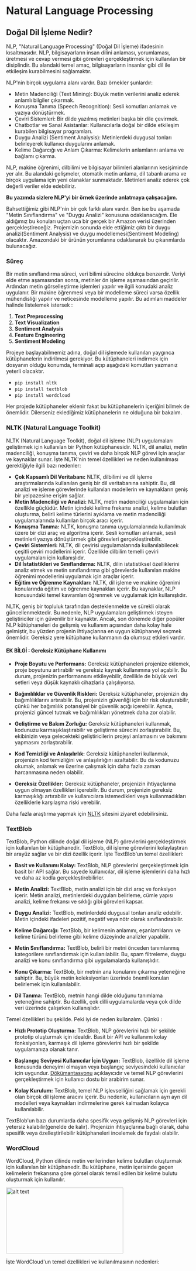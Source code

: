#  Natural Language Processing 

## Doğal Dil İşleme Nedir?

NLP, "Natural Language Processing" (Doğal Dil İşleme) ifadesinin kısaltmasıdır. NLP, bilgisayarların insan dilini anlaması, yorumlaması, üretmesi ve cevap vermesi gibi görevleri gerçekleştirmek için kullanılan bir disiplindir. Bu alandaki temel amaç, bilgisayarların insanlar gibi dil ile etkileşim kurabilmesini sağlamaktır.

NLP'nin birçok uygulama alanı vardır. Bazı örnekler şunlardır:

* Metin Madenciliği (Text Mining): Büyük metin verilerini analiz ederek anlamlı bilgiler çıkarmak.
* Konuşma Tanıma (Speech Recognition): Sesli komutları anlamak ve yazıya dönüştürmek.
* Çeviri Sistemleri: Bir dilde yazılmış metinleri başka bir dile çevirmek.
* Chatbotlar ve Sanal Asistanlar: Kullanıcılarla doğal bir dilde etkileşim kurabilen bilgisayar programları.
* Duygu Analizi (Sentiment Analysis): Metinlerdeki duygusal tonları belirleyerek kullanıcı duygularını anlamak.
* Kelime Dağarcığı ve Anlam Çıkarma: Kelimelerin anlamlarını anlama ve bağlamı çıkarma.

NLP, makine öğrenimi, dilbilimi ve bilgisayar bilimleri alanlarının kesişiminde yer alır. Bu alandaki gelişmeler, otomatik metin anlama, dil tabanlı arama ve birçok uygulama için yeni olanaklar sunmaktadır.
Metinleri analiz ederek çok değerli veriler elde edebiliriz.

**Bu yazımda sizlere NLP'yi bir örnek üzerinde anlatmaya çalışacağım.**

Bahsettiğimiz gibi NLP'nin bir çok farklı alanı vardır. Ben ise bu aşamada "Metin Sınıflandırma" ve "Duygu Analizi" konusuna odaklanacağım. Ele aldığımız bu konuları uçtan uca bir gerçek bir Amazon verisi üzerinden gerçekleştireceğiz. Projemizin sonunda elde ettiğimiz çıktı bir duygu analizi(Sentiment Analysis) ve duygu modellemesi(Sentiment Modeling) olacaktır. Amazondaki bir ürünün yorumlarına odaklanarak bu çıkarımlarda bulunacağız.

### Süreç 
Bir metin sınıflandırma süreci, veri bilimi sürecine oldukça benzerdir. Veriyi elde etme aşamasından sonra, metinler ön işleme aşamasından geçirilir. Ardından metin görselleştirme işlemleri yapılır ve ilgili konudaki analiz uygulanır. Bir makine öğrenmesi veya bir modelleme süreci varsa özellik mühendisliği yapılır ve neticesinde modelleme yapılır. Bu adımları maddeler halinde listelemek istersek :

1. **Text Preprocessing**
2. **Text Visualization**
3. **Sentiment Analysis**
4. **Feature Engineering**
5. **Sentiment Modeling**

Projeye başlayabilmemiz adına, doğal dil işlemede kullanılan yaygınca kütüphanelerin indirilmesi gerekiyor. Bu kütüphaneleri indirmek için dosyanın olduğu konumda, terminali açıp aşağıdaki komutları yazmanız yeterli olacaktır. 

* ```pip install nltk```
* ```pip install textblob```
* ```pip install wordcloud```

Her projede kütüphaneler eklenir fakat bu kütüphanelerin içeriğini bilmek de önemlidir. Dilerseniz eklediğimiz kütüphanelerin ne olduğuna bir bakalım.

### NLTK (Natural Language Toolkit)
NLTK (Natural Language Toolkit), doğal dil işleme (NLP) uygulamaları geliştirmek için kullanılan bir Python kütüphanesidir. NLTK, dil analizi, metin madenciliği, konuşma tanıma, çeviri ve daha birçok NLP görevi için araçlar ve kaynaklar sunar. İşte NLTK'nin temel özellikleri ve neden kullanılması gerektiğiyle ilgili bazı nedenler:

* **Çok Kapsamlı Dil Veritabanı:** NLTK, dilbilimi ve dil işleme araştırmalarında kullanılan geniş bir dil veritabanına sahiptir. Bu, dil analizi ve işleme görevlerinde kullanılan modellerin ve kaynakların geniş bir yelpazesine erişim sağlar.
* **Metin Madenciliği ve Analizi:** NLTK, metin madenciliği uygulamaları için özellikle güçlüdür. Metin içindeki kelime frekansı analizi, kelime bulutları oluşturma, belirli kelime türlerini ayıklama ve metin madenciliği uygulamalarında kullanılan birçok aracı içerir.
* **Konuşma Tanıma:** NLTK, konuşma tanıma uygulamalarında kullanılmak üzere bir dizi araç ve algoritma içerir. Sesli komutları anlamak, sesli metinleri yazıya dönüştürmek gibi görevleri gerçekleştirebilir.
* **Çeviri Sistemleri:** NLTK, dil çevirisi uygulamalarında kullanılabilecek çeşitli çeviri modellerini içerir. Özellikle dilbilim temelli çeviri uygulamaları için kullanışlıdır.
* **Dil İstatistikleri ve Sınıflandırma:** NLTK, dilin istatistiksel özelliklerini analiz etmek ve metin sınıflandırma gibi görevlerde kullanılan makine öğrenimi modellerini uygulamak için araçlar içerir.
* **Eğitim ve Öğrenme Kaynakları:** NLTK, dil işleme ve makine öğrenimi konularında eğitim ve öğrenme kaynakları içerir. Bu kaynaklar, NLP konusundaki temel kavramları öğrenmek ve uygulamak için kullanışlıdır.

NLTK, geniş bir topluluk tarafından desteklenmekte ve sürekli olarak güncellenmektedir. Bu nedenle, NLP uygulamaları geliştirmek isteyen geliştiriciler için güvenilir bir kaynaktır. Ancak, son dönemde diğer popüler NLP kütüphaneleri de gelişmiş ve kullanım açısından daha kolay hale gelmiştir, bu yüzden projenin ihtiyaçlarına en uygun kütüphaneyi seçmek önemlidir. Gereksiz yere kütüphane kullanmanın da olumsuz etkileri vardır.

#### EK BİLGİ : Gereksiz Kütüphane Kullanımı 
* **Proje Boyutu ve Performans:** Gereksiz kütüphaneleri projenize eklemek, proje boyutunu artırabilir ve gereksiz kaynak kullanımına yol açabilir. Bu durum, projenizin performansını etkileyebilir, özellikle de büyük veri setleri veya düşük kaynaklı cihazlarla çalışılıyorsa.

* **Bağımlılıklar ve Güvenlik Riskleri:** Gereksiz kütüphaneler, projenizin dış bağımlılıklarını artırabilir. Bu, projenizin güvenliği için bir risk oluşturabilir, çünkü her bağımlılık potansiyel bir güvenlik açığı içerebilir. Ayrıca, projenizi güncel tutmak ve bağımlılıkları yönetmek daha zor olabilir.

* **Geliştirme ve Bakım Zorluğu:** Gereksiz kütüphaneleri kullanmak, kodunuzu karmaşıklaştırabilir ve geliştirme sürecini zorlaştırabilir. Bu, ekibinizin veya gelecekteki geliştiricilerin projeyi anlamasını ve bakımını yapmasını zorlaştırabilir.

* **Kod Temizliği ve Anlaşılırlık:** Gereksiz kütüphaneleri kullanmak, projenizin kod temizliğini ve anlaşılırlığını azaltabilir. Bu da kodunuzu okumak, anlamak ve üzerine çalışmak için daha fazla zaman harcanmasına neden olabilir.

* **Gereksiz Özellikler:** Gereksiz kütüphaneler, projenizin ihtiyaçlarına uygun olmayan özellikleri içerebilir. Bu durum, projenizin gereksiz karmaşıklığı artırabilir ve kullanıcılara istemedikleri veya kullanmadıkları özelliklerle karşılaşma riski verebilir.

Daha fazla araştırma yapmak için [NLTK](https://www.nltk.org/index.html) sitesini ziyaret edebilirsiniz. 


### TextBlob
TextBlob, Python dilinde doğal dil işleme (NLP) görevlerini gerçekleştirmek için kullanılan bir kütüphanedir. TextBlob, dil işleme görevlerini kolaylaştıran bir arayüz sağlar ve bir dizi özellik içerir. İşte TextBlob'un temel özellikleri:

* **Basit ve Kullanımı Kolay:** TextBlob, NLP görevlerini gerçekleştirmek için basit bir API sağlar. Bu sayede kullanıcılar, dil işleme işlemlerini daha hızlı ve daha az kodla gerçekleştirebilirler.

* **Metin Analizi:** TextBlob, metin analizi için bir dizi araç ve fonksiyon içerir. Metin analizi, metinlerdeki duyguları belirleme, cümle yapısı analizi, kelime frekansı ve sıklığı gibi görevleri kapsar.

* **Duygu Analizi:** TextBlob, metinlerdeki duygusal tonları analiz edebilir. Metin içindeki ifadeleri pozitif, negatif veya nötr olarak sınıflandırabilir.

* **Kelime Dağarcığı:** TextBlob, bir kelimenin anlamını, eşanlamlılarını ve kelime türünü belirleme gibi kelime düzeyinde analizler yapabilir.

* **Metin Sınıflandırma:** TextBlob, belirli bir metni önceden tanımlanmış kategorilere sınıflandırmak için kullanılabilir. Bu, spam filtreleme, duygu analizi ve konu sınıflandırma gibi uygulamalarda kullanışlıdır.

* **Konu Çıkarma:** TextBlob, bir metnin ana konularını çıkarma yeteneğine sahiptir. Bu, büyük metin koleksiyonları üzerinde önemli konuları belirlemek için kullanılabilir.

* **Dil Tanıma:** TextBlob, metnin hangi dilde olduğunu tanımlama yeteneğine sahiptir. Bu özellik, çok dilli uygulamalarda veya çok dilde veri üzerinde çalışırken kullanışlıdır.

Temel özellikleri bu şekilde. Peki iyi de neden kullanalım. Çünkü :

* **Hızlı Prototip Oluşturma:** TextBlob, NLP görevlerini hızlı bir şekilde prototip oluşturmak için idealdir. Basit bir API ve kullanımı kolay fonksiyonları, karmaşık dil işleme görevlerini hızlı bir şekilde uygulamanıza olanak tanır.

* **Başlangıç Seviyesi Kullanıcılar İçin Uygun:** TextBlob, özellikle dil işleme konusunda deneyimi olmayan veya başlangıç seviyesindeki kullanıcılar için uygundur. [Dökümantasyonu](https://textblob.readthedocs.io/en/dev/) açıklayıcıdır ve temel NLP görevlerini gerçekleştirmek için kullanıcı dostu bir arabirim sunar. 

* **Kolay Kurulum:** TextBlob, temel NLP işlevselliğini sağlamak için gerekli olan birçok dil işleme aracını içerir. Bu nedenle, kullanıcıların ayrı ayrı dil modelleri veya kaynakları indirmelerine gerek kalmadan kolayca kullanılabilir.

TextBlob'un bazı durumlarda daha spesifik veya gelişmiş NLP görevleri için yetersiz kalabilir(genelde de kalır). Projenizin ihtiyaçlarına bağlı olarak, daha spesifik veya özelleştirilebilir kütüphaneleri incelemek de faydalı olabilir.

### WordCloud
WordCloud, Python dilinde metin verilerinden kelime bulutları oluşturmak için kullanılan bir kütüphanedir. Bu kütüphane, metin içerisinde geçen kelimelerin frekansına göre görsel olarak temsil edilen bir kelime bulutu oluşturmak için kullanılır. 

<img src="[http://url/to/img.png](https://encrypted-tbn0.gstatic.com/images?q=tbn:ANd9GcTWOeAeDTc-RMRvoIO5KLPiy80VJxl4vABoIw&usqp=CAU)" alt="alt text" width="320" height="180">

İşte WordCloud'un temel özellikleri ve kullanılmasının nedenleri:


